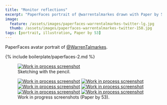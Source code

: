 ```yaml
---
title: "Monitor reflections"
excerpt: "PaperFaces portrait of @warrentalmarkes drawn with Paper by 53 on an iPad."
image: 
  feature: /assets/images/paperfaces-warrentalmarkes-twitter-lg.jpg
  thumb: /assets/images/paperfaces-warrentalmarkes-twitter-150.jpg
tags: [portrait, illustration, Paper by 53]
---
```


PaperFaces avatar portrait of <a href="http://twitter.com/WarrenTalmarkes">@WarrenTalmarkes</a>.

{% include boilerplate/paperfaces-2.md %}

<figure>
  <a href="{{ site.url }}/assets/images/paperfaces-warrentalmarkes-process-1-lg.jpg"><img src="{{ site.url }}/assets/images/paperfaces-warrentalmarkes-process-1-750.jpg" alt="Work in process screenshot"></a>
  <figcaption>Sketching with the pencil.</figcaption>
</figure>

<figure class="half">
  <a href="{{ site.url }}/assets/images/paperfaces-warrentalmarkes-process-2-lg.jpg"><img src="{{ site.url }}/assets/images/paperfaces-warrentalmarkes-process-2-600.jpg" alt="Work in process screenshot"></a>
  <a href="{{ site.url }}/assets/images/paperfaces-warrentalmarkes-process-3-lg.jpg"><img src="{{ site.url }}/assets/images/paperfaces-warrentalmarkes-process-3-600.jpg" alt="Work in process screenshot"></a>
  <a href="{{ site.url }}/assets/images/paperfaces-warrentalmarkes-process-4-lg.jpg"><img src="{{ site.url }}/assets/images/paperfaces-warrentalmarkes-process-4-600.jpg" alt="Work in process screenshot"></a>
  <a href="{{ site.url }}/assets/images/paperfaces-warrentalmarkes-process-5-lg.jpg"><img src="{{ site.url }}/assets/images/paperfaces-warrentalmarkes-process-5-600.jpg" alt="Work in process screenshot"></a>
  <a href="{{ site.url }}/assets/images/paperfaces-warrentalmarkes-process-6-lg.jpg"><img src="{{ site.url }}/assets/images/paperfaces-warrentalmarkes-process-6-600.jpg" alt="Work in process screenshot"></a>
  <a href="{{ site.url }}/assets/images/paperfaces-warrentalmarkes-process-7-lg.jpg"><img src="{{ site.url }}/assets/images/paperfaces-warrentalmarkes-process-7-600.jpg" alt="Work in process screenshot"></a>
  <figcaption>Work in progress screenshots (Paper by 53).</figcaption>
</figure>